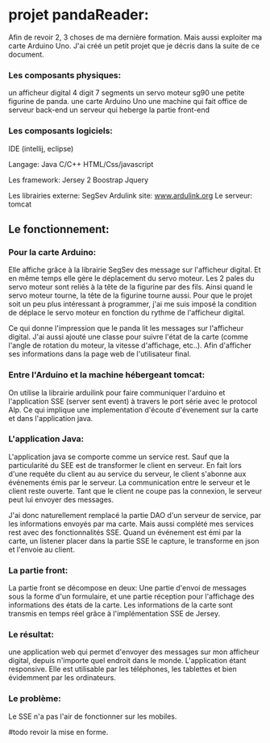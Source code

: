 # projet pandaReader:

Afin de revoir 2, 3 choses de ma dernière formation. Mais aussi exploiter ma carte Arduino Uno.
J'ai créé un petit projet que je décris dans la suite de ce document. 

### Les composants physiques:
un afficheur digital 4 digit 7 segments
un servo moteur sg90
une petite figurine de panda.
une carte Arduino Uno
une machine qui fait office de serveur back-end
un serveur qui heberge la partie front-end

### Les composants logiciels:
IDE (intellij, eclipse)

Langage:
      Java
      C/C++
      HTML/Css/javascript

Les framework:
      Jersey 2
      Boostrap
      Jquery
      
Les librairies externe:
      SegSev
     Ardulink site: www.ardulink.org
Le serveur:
      tomcat
      
## Le fonctionnement:

### Pour la carte Arduino:
Elle affiche grâce à la librairie SegSev des message sur l'afficheur digital. Et en même temps elle gère le déplacement du servo moteur.
Les 2 pales du servo moteur sont reliés à la tête de la figurine par des fils. Ainsi quand le servo moteur tourne, la tête de la figurine tourne aussi.
Pour que le projet soit un peu plus intéressant à programmer, j'ai me suis imposé la condition de déplace le servo moteur en fonction du rythme de l'afficheur digital.

Ce qui donne l'impression que le panda lit les messages sur l'afficheur digital.
J'ai aussi ajouté une classe pour suivre l'état de la carte (comme l'angle de rotation du moteur, la vitesse d'affichage, etc..). Afin d'afficher ses informations dans la page web de l'utilisateur final.

### Entre l'Arduino et la machine hébergeant tomcat:
On utilise la librairie arduilink pour faire communiquer l'arduino et l'application SSE (server sent event) à travers le port série avec le protocol Alp. Ce qui implique une implementation d'écoute d'évenement sur la carte et dans l'application java.

### L'application Java:
L'application java se comporte comme un service rest. Sauf que la particularité du SEE est de transformer le client en serveur.
En fait lors d'une requête du client au au service du serveur, le client s'abonne aux événements émis par le serveur.
La communication entre le serveur et le client reste ouverte. Tant que le client ne coupe pas la connexion, le serveur peut lui envoyer des messages.

J'ai donc naturellement remplacé la partie DAO d'un serveur de service, par les informations envoyés par ma carte.
Mais aussi complété mes services rest avec des fonctionnalités SSE. Quand un événement est émi par la carte, un listener placer dans la partie SSE le capture, le transforme en json et l'envoie au client. 

### La partie front:
La partie front se décompose en deux: Une partie d'envoi de messages sous la forme d'un formulaire, et une partie réception pour l'affichage des informations des états de la carte. Les informations de la carte sont transmis en temps réel grâce à l'implémentation SSE de Jersey.

### Le résultat:
une application web qui permet d'envoyer des messages sur mon afficheur digital, depuis n'importe quel endroit dans le monde.
L'application étant responsive. Elle est utilisable par les téléphones, les tablettes et bien évidemment par les ordinateurs.

### Le problème:
Le SSE n'a pas l'air de fonctionner sur les mobiles.

#todo revoir la mise en forme.




